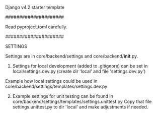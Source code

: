 Django v4.2 starter template

#####################

Read pyproject.toml carefully.

#####################

SETTINGS

Settings are in core/backend/settings and core/backend/**init**.py.

1. Settings for local development (added to .gitignore) can be set in
   local/settings.dev.py (create dir 'local' and file 'settings.dev.py')

Example how local settings could be used in core/backend/settings/templates/settings.dev.py

2. Example settings for unit testing can be found in core/backend/settings/templates/settings.unittest.py
   Copy that file settings.unittest.py to dir 'local' and make adjustments if needed.
